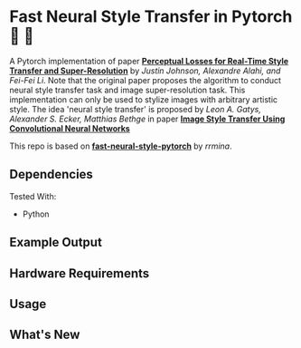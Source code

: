 # Fast Neural Style Transfer in Pytorch :art: :rocket:

A Pytorch implementation of paper [**Perceptual Losses for Real-Time Style Transfer and Super-Resolution**](https://arxiv.org/abs/1603.08155) by *Justin Johnson, Alexandre Alahi, and Fei-Fei Li*. Note that the original paper proposes the algorithm to conduct neural style transfer task and image super-resolution task. This implementation can only be used to stylize images with arbitrary artistic style. The idea 'neural style transfer' is proposed by *Leon A. Gatys, Alexander S. Ecker, Matthias Bethge* in paper [**Image Style Transfer Using Convolutional Neural Networks**](https://www.cv-foundation.org/openaccess/content_cvpr_2016/papers/Gatys_Image_Style_Transfer_CVPR_2016_paper.pdf)

This repo is based on [**fast-neural-style-pytorch**](https://github.com/rrmina/fast-neural-style-pytorch) by *rrmina*.

## Dependencies
Tested With:
* Python

## Example Output

## Hardware Requirements

## Usage

## What's New
